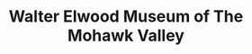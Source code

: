---
layout: repo
title: "Walter Elwood Museum of The Mohawk Valley"
id: 18989
permalink: repos/18989/
---